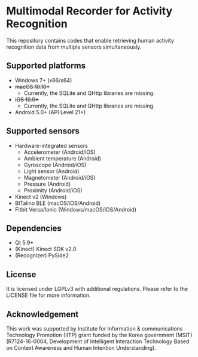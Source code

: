 # Multimodal Recorder for Activity Recognition

This repository contains codes that enable retrieving human activity recognition data from multiple sensors simultaneously.


## Supported platforms

- Windows 7+ (x86/x64)
- ~~macOS 10.10+~~
  - Currently, the SQLite and QHttp libraries are missing.
- ~~iOS 10.0+~~
  - Currently, the SQLite and QHttp libraries are missing.
- Android 5.0+ (API Level 21+)


## Supported sensors

- Hardware-integrated sensors
  - Accelerometer (Android/iOS)
  - Ambient temperature (Android)
  - Gyroscope (Android/iOS)
  - Light sensor (Android)
  - Magnetometer (Android/iOS)
  - Pressure (Android)
  - Proximity (Android/iOS)
- Kinect v2 (Windows)
- BITalino BLE (macOS/iOS/Android)
- Fitbit Versa/Ionic (Windows/macOS/iOS/Android)


## Dependencies

- Qt 5.9+
- (Kinect) Kinect SDK v2.0
- (Recognizer) PySide2


## License

It is licensed under LGPLv3 with additional regulations. Please refer to the LICENSE file for more information.


## Acknowledgement

This work was supported by Institute for Information & communications Technology Promotion (IITP) grant funded by the Korea government (MSIT) (R7124-16-0004, Development of Intelligent Interaction Technology Based on Context Awareness and Human Intention Understanding).
